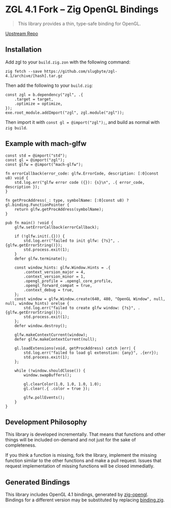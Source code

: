 # ZGL 4.1 Fork – Zig OpenGL Bindings

> This library provides a thin, type-safe binding for OpenGL.

[Upstream Repo](https://github.com/ziglibs/zgl)

## Installation
Add zgl to your `build.zig.zon` with the following command:

`zig fetch --save https://github.com/slugbyte/zgl-4.1/archive/[hash].tar.gz`

Then add the following to your `build.zig`:

```zig
const zgl = b.dependency("zgl", .{
    .target = target,
    .optimize = optimize,
});
exe.root_module.addImport("zgl", zgl.module("zgl"));
```

Then import it with `const gl = @import("zgl");`, and build as normal with `zig build`.

## Example with mach-glfw
```zig
const std = @import("std");
const gl = @import("zgl");
const glfw = @import("mach-glfw");

fn errorCallback(error_code: glfw.ErrorCode, description: [:0]const u8) void {
    std.log.err("glfw error code ({}): {s}\n", .{ error_code, description });
}

fn getProcAddress(_: type, symbolName: [:0]const u8) ?gl.binding.FunctionPointer {
    return glfw.getProcAddress(symbolName);
}

pub fn main() !void {
    glfw.setErrorCallback(errorCallback);

    if (!glfw.init(.{})) {
        std.log.err("failed to init glfw: {?s}", .{glfw.getErrorString()});
        std.process.exit(1);
    }
    defer glfw.terminate();

    const window_hints: glfw.Window.Hints = .{
        .context_version_major = 4,
        .context_version_minor = 1,
        .opengl_profile = .opengl_core_profile,
        .opengl_forward_compat = true,
        .context_debug = true,
    };
    const window = glfw.Window.create(640, 480, "OpenGL Window", null, null, window_hints) orelse {
        std.log.err("failed to create glfw window: {?s}", .{glfw.getErrorString()});
        std.process.exit(1);
    };
    defer window.destroy();

    glfw.makeContextCurrent(window);
    defer glfw.makeContextCurrent(null);

    gl.loadExtensions(void, getProcAddress) catch |err| {
        std.log.err("failed to load gl extenstion: {any}", .{err});
        std.process.exit(1);
    };

    while (!window.shouldClose()) {
        window.swapBuffers();

        gl.clearColor(1.0, 1.0, 1.0, 1.0);
        gl.clear(.{ .color = true });

        glfw.pollEvents();
    }
}
```

## Development Philosophy

This library is developed incrementally. That means that functions and other things will be included on-demand and not just for the sake of completeness.

If you think a function is missing, fork the library, implement the missing function similar to the other functions and make a pull request. Issues that request implementation of missing functions will be closed immediatly.

## Generated Bindings

This library includes OpenGL 4.1 bindings, generated by [zig-opengl](https://github.com/MasterQ32/zig-opengl). Bindings for a different version may be substituted by replacing [binding.zig](binding.zig).
